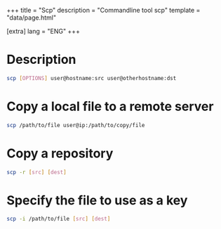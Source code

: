 +++
title = "Scp"
description = "Commandline tool scp"
template = "data/page.html"

[extra]
lang = "ENG"
+++

# Description

```sh
scp [OPTIONS] user@hostname:src user@otherhostname:dst
```

# Copy a local file to a remote server

```sh
scp /path/to/file user@ip:/path/to/copy/file
```

# Copy a repository

```sh
scp -r [src] [dest]
```

# Specify the file to use as a key

```sh
scp -i /path/to/file [src] [dest]
```
